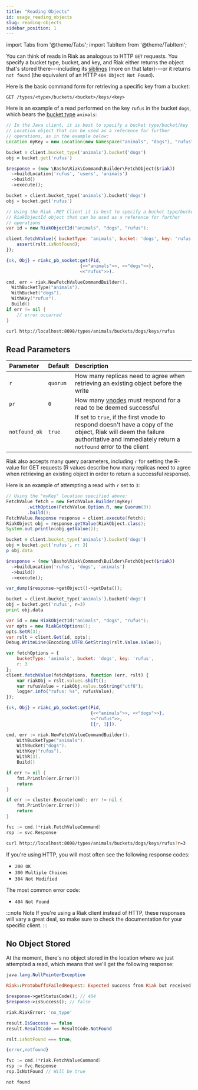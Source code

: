 ```yaml
---
title: "Reading Objects"
id: usage_reading_objects
slug: reading-objects
sidebar_position: 1
---
```


import Tabs from '@theme/Tabs';
import TabItem from '@theme/TabItem';

[glossary vnode]: ../../learn/glossary.md#vnode

You can think of reads in Riak as analogous to HTTP `GET` requests. You
specify a bucket type, bucket, and key, and Riak either returns the
object that's stored there---including its [siblings](../../developing/usage/conflict-resolution/index.md#siblings) (more on that later)---or it returns `not found` (the
equivalent of an HTTP `404 Object Not Found`).

Here is the basic command form for retrieving a specific key from a
bucket:

`GET /types/<type>/buckets/<bucket>/keys/<key>`

Here is an example of a read performed on the key `rufus` in the bucket
`dogs`, which bears the [bucket type](../../using/cluster-operations/bucket-types.md) `animals`: 

<Tabs>
<TabItem label="Java" value="java" default>

```java
// In the Java client, it is best to specify a bucket type/bucket/key
// Location object that can be used as a reference for further
// operations, as in the example below:
Location myKey = new Location(new Namespace("animals", "dogs"), "rufus");
```

</TabItem>
<TabItem label="Ruby" value="ruby">

```ruby
bucket = client.bucket_type('animals').bucket('dogs')
obj = bucket.get('rufus')
```

</TabItem>
<TabItem label="PHP" value="php">

```php
$response = (new \Basho\Riak\Command\Builder\FetchObject($riak))
  ->buildLocation('rufus', 'users', 'animals')
  ->build()
  ->execute();
```

</TabItem>
<TabItem label="Python" value="python">

```python
bucket = client.bucket_type('animals').bucket('dogs')
obj = bucket.get('rufus')
```

</TabItem>
<TabItem label="C#" value="c#">

```csharp
// Using the Riak .NET Client it is best to specify a bucket type/bucket/key
// RiakObjectId object that can be used as a reference for further
// operations
var id = new RiakObjectId("animals", "dogs", "rufus");
```

</TabItem>
<TabItem label="JS" value="js">

```javascript
client.fetchValue({ bucketType: 'animals', bucket: 'dogs', key: 'rufus' }, function (err, rslt) {
    assert(rslt.isNotFound);
});
```

</TabItem>
<TabItem label="Erlang" value="erlang">

```erlang
{ok, Obj} = riakc_pb_socket:get(Pid,
                            {<<"animals">>, <<"dogs">>},
                            <<"rufus">>).
```

</TabItem>
<TabItem label="Go" value="go">

```go
cmd, err = riak.NewFetchValueCommandBuilder().
  WithBucketType("animals").
  WithBucket("dogs").
  WithKey("rufus").
  Build()
if err != nil {
    // error occurred
}
```

</TabItem>
<TabItem label="CURL" value="curl">

```bash
curl http://localhost:8098/types/animals/buckets/dogs/keys/rufus
```

</TabItem>
</Tabs>

## Read Parameters

| Parameter     | Default  | Description                                                                                                                                                                         |
|:--------------|:---------|:------------------------------------------------------------------------------------------------------------------------------------------------------------------------------------|
| `r`           | `quorum` | How many replicas need to agree when retrieving an existing object before the write                                                                                                 |
| `pr`          | `0`      | How many [vnodes][glossary vnode] must respond for a read to be deemed successful                                                                                                   |
| `notfound_ok` | `true`   | If set to `true`, if the first vnode to respond doesn't have a copy of the object, Riak will deem the failure authoritative and immediately return a `notfound` error to the client |

Riak also accepts many query parameters, including `r` for setting the
R-value for GET requests (R values describe how many replicas need to
agree when retrieving an existing object in order to return a successful
response).

Here is an example of attempting a read with `r` set to `3`:

<Tabs>
<TabItem label="Java" value="java" default>

```java
// Using the "myKey" location specified above:
FetchValue fetch = new FetchValue.Builder(myKey)
        .withOption(FetchValue.Option.R, new Quorum(3))
        .build();
FetchValue.Response response = client.execute(fetch);
RiakObject obj = response.getValue(RiakObject.class);
System.out.println(obj.getValue());
```

</TabItem>
<TabItem label="Ruby" value="ruby">

```ruby
bucket = client.bucket_type('animals').bucket('dogs')
obj = bucket.get('rufus', r: 3)
p obj.data
```

</TabItem>
<TabItem label="PHP" value="php">

```php
$response = (new \Basho\Riak\Command\Builder\FetchObject($riak))
  ->buildLocation('rufus', 'dogs', 'animals')
  ->build()
  ->execute();

var_dump($response->getObject()->getData());
```

</TabItem>
<TabItem label="Python" value="python">

```python
bucket = client.bucket_type('animals').bucket('dogs')
obj = bucket.get('rufus', r=3)
print obj.data
```

</TabItem>
<TabItem label="C#" value="c#">

```csharp
var id = new RiakObjectId("animals", "dogs", "rufus");
var opts = new RiakGetOptions();
opts.SetR(3);
var rslt = client.Get(id, opts);
Debug.WriteLine(Encoding.UTF8.GetString(rslt.Value.Value));
```

</TabItem>
<TabItem label="JS" value="js">

```javascript
var fetchOptions = {
    bucketType: 'animals', bucket: 'dogs', key: 'rufus',
    r: 3
};
client.fetchValue(fetchOptions, function (err, rslt) {
    var riakObj = rslt.values.shift();
    var rufusValue = riakObj.value.toString("utf8");
    logger.info("rufus: %s", rufusValue);
});
```

</TabItem>
<TabItem label="Erlang" value="erlang">

```erlang
{ok, Obj} = riakc_pb_socket:get(Pid,
                                {<<"animals">>, <<"dogs">>},
                                <<"rufus">>,
                                [{r, 3}]).
```

</TabItem>
<TabItem label="Go" value="go">

```go
cmd, err := riak.NewFetchValueCommandBuilder().
    WithBucketType("animals").
    WithBucket("dogs").
    WithKey("rufus").
    WithR(3).
    Build()

if err != nil {
    fmt.Println(err.Error())
    return
}

if err := cluster.Execute(cmd); err != nil {
    fmt.Println(err.Error())
    return
}

fvc := cmd.(*riak.FetchValueCommand)
rsp := svc.Response
```

</TabItem>
<TabItem label="CURL" value="curl">

```bash
curl http://localhost:8098/types/animals/buckets/dogs/keys/rufus?r=3
```

</TabItem>
</Tabs>

If you're using HTTP, you will most often see the following response
codes:

* `200 OK`
* `300 Multiple Choices`
* `304 Not Modified`

The most common error code:

* `404 Not Found`

:::note Note
If you're using a Riak client instead of HTTP, these responses will vary a
great deal, so make sure to check the documentation for your specific client.
:::

## No Object Stored

At the moment, there's no object stored in the location where we just
attempted a read, which means that we'll get the following response:

<Tabs>
<TabItem label="Java" value="java" default>

```java
java.lang.NullPointerException
```

</TabItem>
<TabItem label="Ruby" value="ruby">

```ruby
Riak::ProtobuffsFailedRequest: Expected success from Riak but received not_found. The requested object was not found.
```

</TabItem>
<TabItem label="PHP" value="php">

```php
$response->getStatusCode(); // 404
$response->isSuccess(); // false
```

</TabItem>
<TabItem label="Python" value="python">

```python
riak.RiakError: 'no_type'
```

</TabItem>
<TabItem label="C#" value="c#">

```csharp
result.IsSuccess == false
result.ResultCode == ResultCode.NotFound
```

</TabItem>
<TabItem label="JS" value="js">

```javascript
rslt.isNotFound === true;
```

</TabItem>
<TabItem label="Erlang" value="erlang">

```erlang
{error,notfound}
```

</TabItem>
<TabItem label="Go" value="go">

```go
fvc := cmd.(*riak.FetchValueCommand)
rsp := fvc.Response
rsp.IsNotFound // Will be true
```

</TabItem>
<TabItem label="CURL" value="curl">

```bash
not found
```

</TabItem>
</Tabs>
